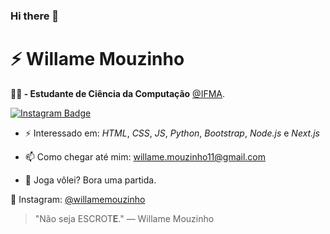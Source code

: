 ### Hi there 👋

# ⚡ Willame Mouzinho

**👨‍🎓 - Estudante de Ciência da Computação** [@IFMA](https://portal.ifma.edu.br/inicio/).

<!--
[![Instagram Badge](https://img.shields.io/instagram/follow/willamemouzinho?color=%234fffff&label=%40willamemouzinho&logo=instagram&logoColor=white&style=for-the-badge)](https://instagram.com)
[![Twitter Badge](https://img.shields.io/twitter/follow/guilherme_rodz?color=%234fffff&label=%40guilherme_rodz&logo=twitter&logoColor=white&style=for-the-badge)](https://twitter.com)
[![Twitter Badge](https://img.shields.io/twitter/follow/guilherme_rodz?color=%234fffff&label=%40guilherme_rodz&logo=twitter&logoColor=white&style=for-the-badge)](https://twitter.com)-->
[![Instagram Badge](https://img.shields.io/badge/instagram--%2300EBEB?style=for-the-badge&logo=instagram&logoColor=white)](https://instagram.com/willamemouzinho)

- ⚡ Interessado em: _HTML_, _CSS_, _JS_, _Python_, _Bootstrap_, _Node.js_ e _Next.js_

- 📫 Como chegar até mim: willame.mouzinho11@gmail.com

- 🏐 Joga vôlei? Bora uma partida.

🚀 Instagram: [@willamemouzinho](https://www.instagram.com/willamemouzinho/)

> "Não seja ESCROT**E**."
> ― Willame Mouzinho
